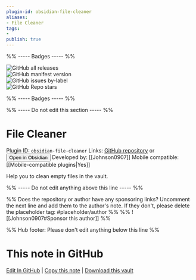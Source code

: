 ```yaml
---
plugin-id: obsidian-file-cleaner
aliases:
- File Cleaner
tags: 
- 
publish: true
---
```


%% ----- Badges ----- %%

![GitHub all releases](https://img.shields.io/github/downloads/Johnson0907/obsidian-file-cleaner/total?color=573E7A&logo=github&style=for-the-badge)   
![GitHub manifest version](https://img.shields.io/github/manifest-json/v/Johnson0907/obsidian-file-cleaner?color=573E7A&logo=github&style=for-the-badge)   
![GitHub issues by-label](https://img.shields.io/github/issues/Johnson0907/obsidian-file-cleaner/help%20wanted?color=573E7A&logo=github&style=for-the-badge)   
![GitHub Repo stars](https://img.shields.io/github/stars/Johnson0907/obsidian-file-cleaner?color=573E7A&logo=github&style=for-the-badge)

%% ----- Badges ----- %%

%% ----- Do not edit this section ----- %%

# File Cleaner

Plugin ID: `obsidian-file-cleaner`
Links: [GitHub repository](https://github.com/Johnson0907/obsidian-file-cleaner) or [<button id=HH>Open in Obsidian</button>](obsidian://show-plugin?id=obsidian-file-cleaner)
Developed by: [[Johnson0907]]
Mobile compatible: [[Mobile-compatible plugins|Yes]]

Help you to clean empty files in the vault.

%% ----- Do not edit anything above this line ----- %% 

%% Does the repository or author have any sponsoring links? Uncomment the next line and add them to the author's note. If they don't, please delete the placeholder tag: #placeholder/author %%
%% ![[Johnson0907#Sponsor this author]] %%

%% Hub footer: Please don't edit anything below this line %%

# This note in GitHub

<span class="git-footer">[Edit In GitHub](https://github.dev/obsidian-community/obsidian-hub/blob/main/02%20-%20Community%20Expansions/02.05%20All%20Community%20Expansions/Plugins/obsidian-file-cleaner.md "git-hub-edit-note") | [Copy this note](https://raw.githubusercontent.com/obsidian-community/obsidian-hub/main/02%20-%20Community%20Expansions/02.05%20All%20Community%20Expansions/Plugins/obsidian-file-cleaner.md "git-hub-copy-note") | [Download this vault](https://github.com/obsidian-community/obsidian-hub/archive/refs/heads/main.zip "git-hub-download-vault") </span>
